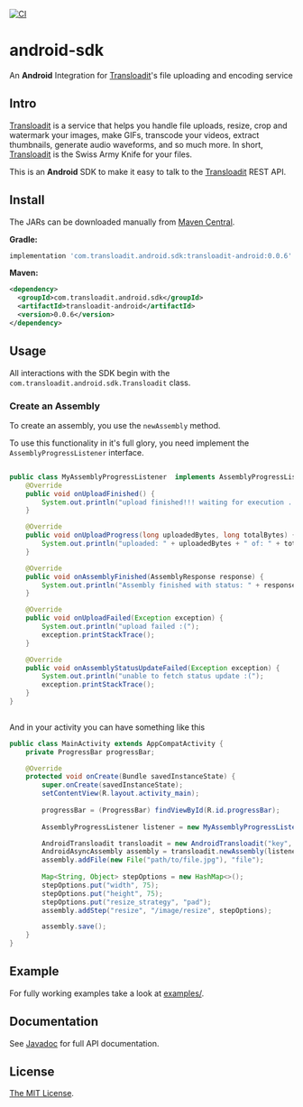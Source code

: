 [![CI](https://github.com/transloadit/android-sdk/actions/workflows/CI.yml/badge.svg?branch=master)](https://github.com/transloadit/android-sdk/actions/workflows/CI.yml)
# android-sdk 
An **Android** Integration for [Transloadit](https://transloadit.com)'s file uploading and encoding service

## Intro

[Transloadit](https://transloadit.com) is a service that helps you handle file uploads, resize, crop and watermark your images, make GIFs, transcode your videos, extract thumbnails, generate audio waveforms, and so much more. In short, [Transloadit](https://transloadit.com) is the Swiss Army Knife for your files.

This is an **Android** SDK to make it easy to talk to the [Transloadit](https://transloadit.com) REST API.

## Install

The JARs can be downloaded manually from [Maven Central](https://search.maven.org/artifact/com.transloadit.android.sdk/transloadit-android).

**Gradle:**

```groovy
implementation 'com.transloadit.android.sdk:transloadit-android:0.0.6'
```

**Maven:**

```xml
<dependency>
  <groupId>com.transloadit.android.sdk</groupId>
  <artifactId>transloadit-android</artifactId>
  <version>0.0.6</version>
</dependency>
```

## Usage

All interactions with the SDK begin with the `com.transloadit.android.sdk.Transloadit` class.

### Create an Assembly

To create an assembly, you use the `newAssembly` method.

To use this functionality in it's full glory, you need implement the `AssemblyProgressListener` 
interface.

```java

public class MyAssemblyProgressListener  implements AssemblyProgressListener {
    @Override
    public void onUploadFinished() {
        System.out.println("upload finished!!! waiting for execution ...");
    }

    @Override
    public void onUploadProgress(long uploadedBytes, long totalBytes) {
        System.out.println("uploaded: " + uploadedBytes + " of: " + totalBytes);
    }

    @Override
    public void onAssemblyFinished(AssemblyResponse response) {
        System.out.println("Assembly finished with status: " + response.json().getString("ok"));
    }

    @Override
    public void onUploadFailed(Exception exception) {
        System.out.println("upload failed :(");
        exception.printStackTrace();
    }

    @Override
    public void onAssemblyStatusUpdateFailed(Exception exception) {
        System.out.println("unable to fetch status update :(");
        exception.printStackTrace();
    }
}
    
```

And in your activity you can have something like this

```java
public class MainActivity extends AppCompatActivity {
    private ProgressBar progressBar;

    @Override
    protected void onCreate(Bundle savedInstanceState) {
        super.onCreate(savedInstanceState);
        setContentView(R.layout.activity_main);
        
        progressBar = (ProgressBar) findViewById(R.id.progressBar);
        
        AssemblyProgressListener listener = new MyAssemblyProgressListener();

        AndroidTransloadit transloadit = new AndroidTransloadit("key", "secret");
        AndroidAsyncAssembly assembly = transloadit.newAssembly(listener);
        assembly.addFile(new File("path/to/file.jpg"), "file");
        
        Map<String, Object> stepOptions = new HashMap<>();
        stepOptions.put("width", 75);
        stepOptions.put("height", 75);
        stepOptions.put("resize_strategy", "pad");
        assembly.addStep("resize", "/image/resize", stepOptions);

        assembly.save();
    }
}

```

## Example

For fully working examples take a look at [examples/](https://github.com/transloadit/android-sdk/tree/master/examples).

## Documentation

See [Javadoc](https://javadoc.io/doc/com.transloadit.android.sdk/transloadit-android/latest/index.html) for full API documentation.

## License

[The MIT License](LICENSE).
